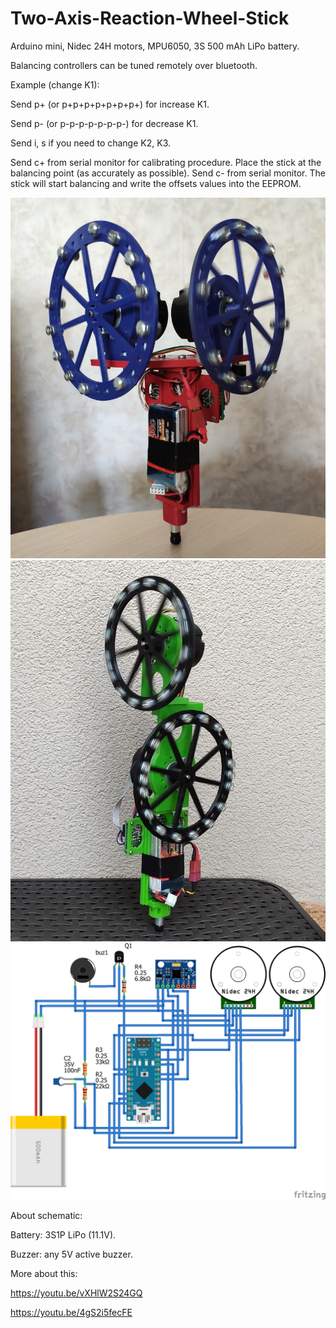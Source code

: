 # Two-Axis-Reaction-Wheel-Stick

Arduino mini, Nidec 24H motors, MPU6050, 3S 500 mAh LiPo battery.

Balancing controllers can be tuned remotely over bluetooth.

Example (change K1):

Send p+ (or p+p+p+p+p+p+p+) for increase K1.

Send p- (or p-p-p-p-p-p-p-) for decrease K1.

Send i, s if you need to change K2, K3.

Send c+ from serial monitor for calibrating procedure. Place the stick at the balancing point (as accurately as possible). Send c- from serial monitor. The stick will start balancing and write the offsets values ​​into the EEPROM.

<img src="/pictures/stick1.jpg" alt="Balancing stick pic"/>
<img src="/pictures/stick2.jpg" alt="Balancing stick pic"/>
<img src="/pictures/schematic.png" alt="Schematic"/>

About schematic:

Battery: 3S1P LiPo (11.1V). 

Buzzer: any 5V active buzzer.

More about this:

https://youtu.be/vXHlW2S24GQ

https://youtu.be/4gS2i5fecFE